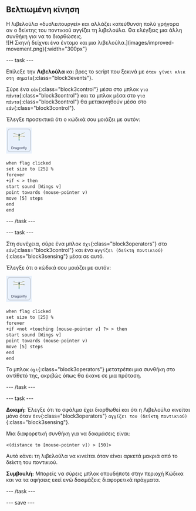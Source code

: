 ## Βελτιωμένη κίνηση

<div style="display: flex; flex-wrap: wrap">
<div style="flex-basis: 200px; flex-grow: 1; margin-right: 15px;">
Η λιβελούλα «δυσλειτουργεί» και αλλάζει κατεύθυνση πολύ γρήγορα αν ο δείκτης του ποντικιού αγγίζει τη λιβελούλα. Θα ελέγξεις μια άλλη συνθήκη για να το διορθώσεις.
</div>
<div>
![Η Σκηνή δείχνει ένα έντομο και μια λιβελούλα.](images/improved-movement.png){:width="300px"}
</div>
</div>

--- task ---

Επίλεξε την **Λιβελούλα** και βρες το script που ξεκινά με `όταν γίνει κλικ στη σημαία`{:class="block3events"}.

Σύρε ένα `εάν`{:class="block3control"} μέσα στο μπλοκ `για πάντα`{:class="block3control"} και τα μπλοκ μέσα στο `για πάντα`{:class="block3control"} θα μετακινηθούν μέσα στο `εάν`{:class="block3control"}.

Έλεγξε προσεκτικά ότι ο κώδικά σου μοιάζει με αυτόν:

![](images/dragonfly-icon.png)

```blocks3
when flag clicked
set size to [25] %
forever
+if < > then
start sound [Wings v]
point towards (mouse-pointer v)
move [5] steps
end
end
```
--- /task ---

--- task ---

Στη συνέχεια, σύρε ένα μπλοκ `όχι`{:class="block3operators"} στο `εάν`{:class="block3control"} και ένα `αγγίζει (δείκτη ποντικιού)`{:class="block3sensing"} μέσα σε αυτό.

Έλεγξε ότι ο κώδικά σου μοιάζει με αυτόν:

![](images/dragonfly-icon.png)

```blocks3
when flag clicked
set size to [25] %
forever
+if <not <touching [mouse-pointer v] ?> > then
start sound [Wings v]
point towards (mouse-pointer v)
move [5] steps
end
end
```

Το μπλοκ `όχι`{:class="block3operators"} μετατρέπει μια συνθήκη στο αντίθετό της, ακριβώς όπως θα έκανε σε μια πρόταση.

--- /task ---

--- task ---

**Δοκιμή:** Έλεγξε ότι το σφάλμα έχει διορθωθεί και ότι η Λιβελούλα κινείται μόνο όταν `δεν`{:class="block3operators"} `αγγίζει τον (δείκτη ποντικιού)`{:class="block3sensing"}.

Μια διαφορετική συνθήκη για να δοκιμάσεις είναι:

```blocks3
<(distance to [mouse-pointer v]) > [50]>
```

Αυτό κάνει τη λιβελούλα να κινείται όταν είναι αρκετά μακριά από το δείκτη του ποντικιού.

**Συμβουλή:** Μπορείς να σύρεις μπλοκ οπουδήποτε στην περιοχή Κώδικα και να τα αφήσεις εκεί ενώ δοκιμάζεις διαφορετικά πράγματα.

--- /task ---

--- save ---
